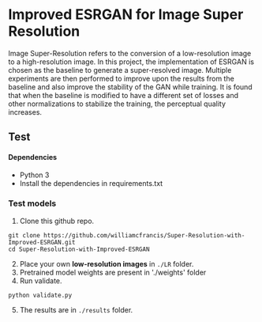 # Improved ESRGAN for Image Super Resolution

Image Super-Resolution refers to the conversion of a low-resolution image to a high-resolution image. In this
project, the implementation of ESRGAN is chosen as the baseline to generate a super-resolved image. Multiple experiments
are then performed to improve upon the results from the baseline and also improve the stability of the GAN while training. It
is found that when the baseline is modified to have a different set of losses and other normalizations to stabilize the training,
the perceptual quality increases.

## Test
#### Dependencies
- Python 3
- Install the dependencies in requirements.txt

### Test models
1. Clone this github repo.
```
git clone https://github.com/williamcfrancis/Super-Resolution-with-Improved-ESRGAN.git
cd Super-Resolution-with-Improved-ESRGAN
```
2. Place your own **low-resolution images** in `./LR` folder.
3. Pretrained model weights are present in './weights' folder
4. Run validate.
```
python validate.py
```
5. The results are in `./results` folder.

